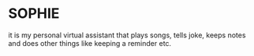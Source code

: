 # SOPHIE
it is my personal virtual assistant that plays songs, tells joke, keeps notes and does other things like keeping a reminder etc.
